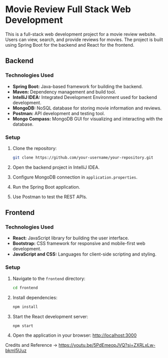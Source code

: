 

# Movie Review Full Stack Web Development

This is a full-stack web development project for a movie review website. Users can view, search, and provide reviews for movies. The project is built using Spring Boot for the backend and React for the frontend.

## Backend

### Technologies Used

- **Spring Boot:** Java-based framework for building the backend.
- **Maven:** Dependency management and build tool.
- **IntelliJ IDEA:** Integrated Development Environment used for backend development.
- **MongoDB:** NoSQL database for storing movie information and reviews.
- **Postman:** API development and testing tool.
- **Mongo Compass:** MongoDB GUI for visualizing and interacting with the database.

### Setup

1. Clone the repository:

   ```bash
   git clone https://github.com/your-username/your-repository.git
   ```

2. Open the backend project in IntelliJ IDEA.

3. Configure MongoDB connection in `application.properties`.

4. Run the Spring Boot application.

5. Use Postman to test the REST APIs.

## Frontend

### Technologies Used

- **React:** JavaScript library for building the user interface.
- **Bootstrap:** CSS framework for responsive and mobile-first web development.
- **JavaScript and CSS:** Languages for client-side scripting and styling.

### Setup

1. Navigate to the `frontend` directory:

   ```bash
   cd frontend
   ```

2. Install dependencies:

   ```bash
   npm install
   ```

3. Start the React development server:

   ```bash
   npm start
   ```

4. Open the application in your browser: [http://localhost:3000](http://localhost:3000)

Credits and Reference -> https://youtu.be/5PdEmeopJVQ?si=ZXRLxLw-bkmI5Uuz

